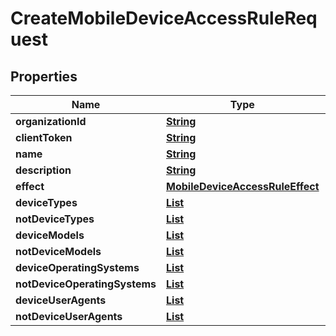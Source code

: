 

# CreateMobileDeviceAccessRuleRequest


## Properties

| Name | Type | Description | Notes |
|------------ | ------------- | ------------- | -------------|
|**organizationId** | [**String**](String.md) |  |  |
|**clientToken** | [**String**](String.md) |  |  [optional] |
|**name** | [**String**](String.md) |  |  |
|**description** | [**String**](String.md) |  |  [optional] |
|**effect** | [**MobileDeviceAccessRuleEffect**](MobileDeviceAccessRuleEffect.md) |  |  |
|**deviceTypes** | [**List**](List.md) |  |  [optional] |
|**notDeviceTypes** | [**List**](List.md) |  |  [optional] |
|**deviceModels** | [**List**](List.md) |  |  [optional] |
|**notDeviceModels** | [**List**](List.md) |  |  [optional] |
|**deviceOperatingSystems** | [**List**](List.md) |  |  [optional] |
|**notDeviceOperatingSystems** | [**List**](List.md) |  |  [optional] |
|**deviceUserAgents** | [**List**](List.md) |  |  [optional] |
|**notDeviceUserAgents** | [**List**](List.md) |  |  [optional] |



